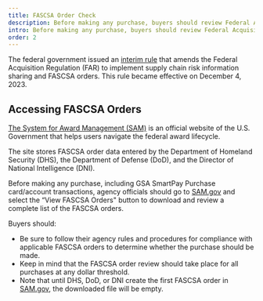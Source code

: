 ```yaml
---
title: FASCSA Order Check
description: Before making any purchase, buyers should review Federal Acquisition Supply Chain Security Act (FASCSA) orders.
intro: Before making any purchase, buyers should review Federal Acquisition Supply Chain Security Act (FASCSA) orders.
order: 2
---
```

The federal government issued an [interim rule](https://www.federalregister.gov/documents/2023/10/05/2023-21320/federal-acquisition-regulation-implementation-of-federal-acquisition-supply-chain-security-act) that amends the Federal Acquisition Regulation (FAR) to implement supply chain risk information sharing and FASCSA orders. This rule became effective on December 4, 2023.

## Accessing FASCSA Orders
[The System for Award Management (SAM)](https://sam.gov) is an official website of the U.S. Government that helps users navigate the federal award lifecycle. 

The site stores FASCSA order data entered by the Department of Homeland Security (DHS), the Department of Defense (DoD), and the Director of National Intelligence (DNI).

Before making any purchase, including GSA SmartPay Purchase card/account transactions, agency officials should go to [SAM.gov](https://sam.gov) and select the “View FASCSA Orders" button to download and review a complete list of the FASCSA orders.

Buyers should:
- Be sure to follow their agency rules and procedures for compliance with applicable FASCSA orders to determine whether the purchase should be made. 
- Keep in mind that the FASCSA order review should take place for all purchases at any dollar threshold.
- Note that until DHS, DoD, or DNI create the first FASCSA order in [SAM.gov](https://sam.gov), the downloaded file will be empty.
